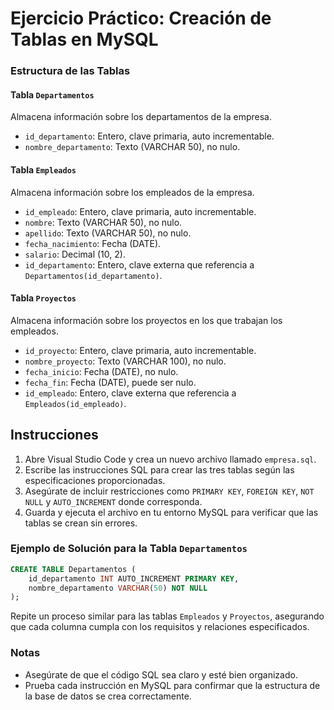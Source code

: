 
# Ejercicio Práctico: Creación de Tablas en MySQL

### Estructura de las Tablas

#### Tabla `Departamentos`
Almacena información sobre los departamentos de la empresa.
- `id_departamento`: Entero, clave primaria, auto incrementable.
- `nombre_departamento`: Texto (VARCHAR 50), no nulo.

#### Tabla `Empleados`
Almacena información sobre los empleados de la empresa.
- `id_empleado`: Entero, clave primaria, auto incrementable.
- `nombre`: Texto (VARCHAR 50), no nulo.
- `apellido`: Texto (VARCHAR 50), no nulo.
- `fecha_nacimiento`: Fecha (DATE).
- `salario`: Decimal (10, 2).
- `id_departamento`: Entero, clave externa que referencia a `Departamentos(id_departamento)`.

#### Tabla `Proyectos`
Almacena información sobre los proyectos en los que trabajan los empleados.
- `id_proyecto`: Entero, clave primaria, auto incrementable.
- `nombre_proyecto`: Texto (VARCHAR 100), no nulo.
- `fecha_inicio`: Fecha (DATE), no nulo.
- `fecha_fin`: Fecha (DATE), puede ser nulo.
- `id_empleado`: Entero, clave externa que referencia a `Empleados(id_empleado)`.

## Instrucciones
1. Abre Visual Studio Code y crea un nuevo archivo llamado `empresa.sql`.
2. Escribe las instrucciones SQL para crear las tres tablas según las especificaciones proporcionadas.
3. Asegúrate de incluir restricciones como `PRIMARY KEY`, `FOREIGN KEY`, `NOT NULL` y `AUTO_INCREMENT` donde corresponda.
4. Guarda y ejecuta el archivo en tu entorno MySQL para verificar que las tablas se crean sin errores.

### Ejemplo de Solución para la Tabla `Departamentos`
```sql
CREATE TABLE Departamentos (
    id_departamento INT AUTO_INCREMENT PRIMARY KEY,
    nombre_departamento VARCHAR(50) NOT NULL
);
```

Repite un proceso similar para las tablas `Empleados` y `Proyectos`, asegurando que cada columna cumpla con los requisitos y relaciones especificados.

### Notas
- Asegúrate de que el código SQL sea claro y esté bien organizado.
- Prueba cada instrucción en MySQL para confirmar que la estructura de la base de datos se crea correctamente.

